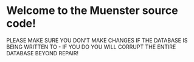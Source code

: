 # Welcome to the Muenster source code!

PLEASE MAKE SURE YOU DON'T MAKE CHANGES IF THE DATABASE IS BEING WRITTEN TO - 
IF YOU DO YOU WILL CORRUPT THE ENTIRE DATABASE BEYOND REPAIR!